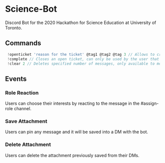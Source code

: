 # Science-Bot
Discord Bot for the 2020 Hackathon for Science Education at University of Toronto.

## Commands
```js
 !openticket 'reason for the ticket' @tag1 @tag2 @tag 3 // Allows to create a help ticket for you and your team (optional)
 !complete // Closes an open ticket, can only be used by the user that opened it
 !clear 2 // Deletes specified number of messages, only available to moderators
```
## Events
  ### Role Reaction
  Users can choose their interests by reacting to the message in the #assign-role channel.
  ### Save Attachment
  Users can pin any message and it will be saved into a DM with the bot.
  ### Delete Attachment
  Users can delete the attachment previously saved from their DMs.

